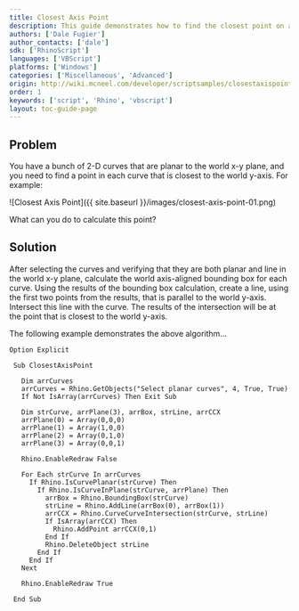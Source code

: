 ```yaml
---
title: Closest Axis Point
description: This guide demonstrates how to find the closest point on a planar curve to an axis.
authors: ['Dale Fugier']
author_contacts: ['dale']
sdk: ['RhinoScript']
languages: ['VBScript']
platforms: ['Windows']
categories: ['Miscellaneous', 'Advanced']
origin: http://wiki.mcneel.com/developer/scriptsamples/closestaxispoint
order: 1
keywords: ['script', 'Rhino', 'vbscript']
layout: toc-guide-page
---
```


 
## Problem

You have a bunch of 2-D curves that are planar to the world x-y plane, and you need to find a point in each curve that is closest to the world y-axis.  For example:

![Closest Axis Point]({{ site.baseurl }}/images/closest-axis-point-01.png)

What can you do to calculate this point?

## Solution

After selecting the curves and verifying that they are both planar and line in the world x-y plane, calculate the world axis-aligned bounding box for each curve.  Using the results of the bounding box calculation, create a line, using the first two points from the results, that is parallel to the world y-axis.  Intersect this line with the curve.  The results of the intersection will be at the point that is closest to the world y-axis.

The following example demonstrates the above algorithm...

```vbnet
Option Explicit

 Sub ClosestAxisPoint

   Dim arrCurves
   arrCurves = Rhino.GetObjects("Select planar curves", 4, True, True)
   If Not IsArray(arrCurves) Then Exit Sub

   Dim strCurve, arrPlane(3), arrBox, strLine, arrCCX
   arrPlane(0) = Array(0,0,0)
   arrPlane(1) = Array(1,0,0)
   arrPlane(2) = Array(0,1,0)
   arrPlane(3) = Array(0,0,1)

   Rhino.EnableRedraw False

   For Each strCurve In arrCurves
     If Rhino.IsCurvePlanar(strCurve) Then
       If Rhino.IsCurveInPlane(strCurve, arrPlane) Then
         arrBox = Rhino.BoundingBox(strCurve)
         strLine = Rhino.AddLine(arrBox(0), arrBox(1))
         arrCCX = Rhino.CurveCurveIntersection(strCurve, strLine)
         If IsArray(arrCCX) Then
           Rhino.AddPoint arrCCX(0,1)
         End If
         Rhino.DeleteObject strLine
       End If
     End If
   Next

   Rhino.EnableRedraw True      

 End Sub
```

